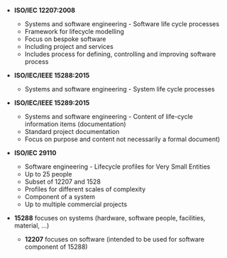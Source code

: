 -   **ISO/IEC 12207:2008**    
	-   Systems and software engineering - Software life cycle processes  
	-   Framework for lifecycle modelling  
	-   Focus on bespoke software
	-   Including project and services  
	-   Includes process for defining, controlling and improving software process 

-   **ISO/IEC/IEEE 15288:2015**  
	- Systems and software engineering - System life cycle processes

-   **ISO/IEC/IEEE 15289:2015** 
	-   Systems and software engineering - Content of life-cycle information items (documentation) 
	-   Standard project documentation
	-   Focus on purpose and content not necessarily a formal document)
    
-   **ISO/IEC 29110** 
	-   Software engineering - Lifecycle profiles for Very Small Entities 
	-   Up to 25 people 
	-   Subset of 12207 and 1528
	-   Profiles for different scales of complexity 
	-   Component of a system
	-   Up to multiple commercial projects

  

- **15288** focuses on systems (hardware, software people, facilities, material, …)
	- **12207** focuses on software (intended to be used for software component of 15288)